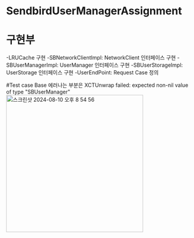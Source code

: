 # SendbirdUserManagerAssignment

# 구현부
-LRUCache 구현
-SBNetworkClientImpl: NetworkClient 인터페이스 구현
-SBUserManagerImpl: UserManager 인터페이스 구현
-SBUserStorageImpl: UserStorage 인터페이스 구현
-UserEndPoint: Request Case 정의

#Test case
Base 에러나는 부분은 XCTUnwrap failed: expected non-nil value of type "SBUserManager"
<img width="369" alt="스크린샷 2024-08-10 오후 8 54 56" src="https://github.com/user-attachments/assets/7acb54a8-691f-4fae-8fe4-4e0e9245e20f">
